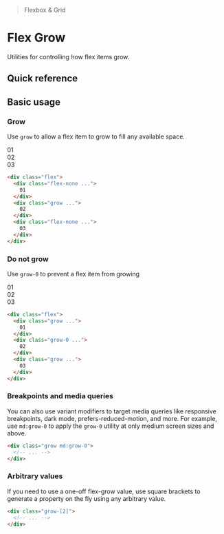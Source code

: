 > Flexbox & Grid

# Flex Grow
Utilities for controlling how flex items grow.

## Quick reference

<qr-table />

## Basic usage
### Grow
Use `grow` to allow a flex item to grow to fill any available space.

<width-controller>
  <box striped class="flex gap-24 rounded-4" fg-color="var(--tw-indigo-fg)" bg-color="var(--tw-indigo-bg)">
    <div class="flex-none pd-bg-indigo-800 ex-box">01</div>
    <div class="grow pd-bg-indigo-500 ex-box">02</div>
    <div class="flex-none pd-bg-indigo-800 ex-box">03</div>
  </box>
</width-controller>

```html
<div class="flex">
  <div class="flex-none ...">
    01
  </div>
  <div class="grow ...">
    02
  </div>
  <div class="flex-none ...">
    03
  </div>
</div>
```

### Do not grow
Use `grow-0` to prevent a flex item from growing

<width-controller>
  <box striped class="flex gap-24 rounded-4" fg-color="var(--tw-pink-fg)" bg-color="var(--tw-pink-bg)">
    <div class="grow pd-bg-pink-800 ex-box">01</div>
    <div class="grow-0 flex-1 pd-bg-pink-500 ex-box">02</div>
    <div class="grow pd-bg-pink-800 ex-box">03</div>
  </box>
</width-controller>

```html
<div class="flex">
  <div class="grow ...">
    01
  </div>
  <div class="grow-0 ...">
    02
  </div>
  <div class="grow ...">
    03
  </div>
</div>
```

### Breakpoints and media queries
You can also use variant modifiers to target media queries like responsive breakpoints, dark mode, prefers-reduced-motion, and more. For example, use `md:grow-0` to apply the `grow-0` utility at only medium screen sizes and above.

```html
<div class="grow md:grow-0">
  <!-- ... -->
</div>
```

### Arbitrary values
If you need to use a one-off flex-grow value, use square brackets to generate a property on the fly using any arbitrary value.

```html
<div class="grow-[2]">
  <!-- ... -->
</div>
```
